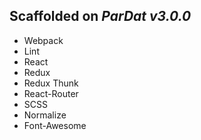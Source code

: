 ## Scaffolded on _ParDat v3.0.0_

* Webpack
* Lint
* React
* Redux
* Redux Thunk
* React-Router
* SCSS
* Normalize
* Font-Awesome
